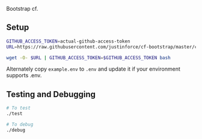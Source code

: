 Bootstrap cf.

## Setup

```sh
GITHUB_ACCESS_TOKEN=actual-github-access-token
URL=https://raw.githubusercontent.com/justinforce/cf-bootstrap/master/cf-bootstrap 

wget -O- $URL | GITHUB_ACCESS_TOKEN=$GITHUB_ACCESS_TOKEN bash
```

Alternately copy `example.env` to `.env` and update it if your environment
supports .env.

## Testing and Debugging

```sh
# To test
./test

# To debug
./debug
```
